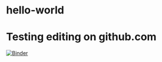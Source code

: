 # hello-world
# Testing editing on github.com
[![Binder](http://mybinder.org/badge.svg)](http://mybinder.org/repo/salsisan/hello-world)
